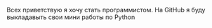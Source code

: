 Всех приветствую я хочу стать программистом.
На GitHub я буду выкладавыть свои мини работы по Python

